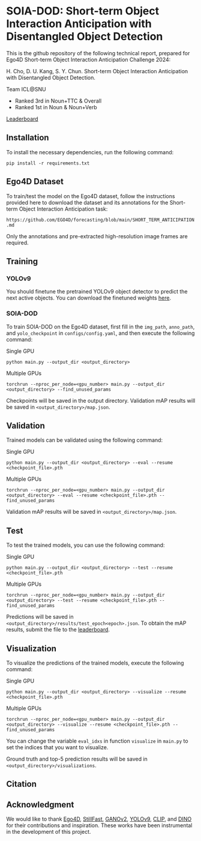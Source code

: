 # SOIA-DOD: Short-term Object Interaction Anticipation with Disentangled Object Detection

This is the github repository of the following technical report, prepared for Ego4D Short-term Object Interaction Anticipation Challenge 2024:

H. Cho, D. U. Kang, S. Y. Chun. Short-term Object Interaction Anticipation with Disentangled Object Detection.

Team ICL@SNU
- Ranked 3rd in Noun+TTC & Overall
- Ranked 1st in Noun & Noun+Verb

[Leaderboard](https://eval.ai/web/challenges/challenge-page/1623/leaderboard/3910)

## Installation

To install the necessary dependencies, run the following command:
```
pip install -r requirements.txt
```

## Ego4D Dataset

To train/test the model on the Ego4D dataset, follow the instructions provided here to download the dataset and its annotations for the Short-term Object Interaction Anticipation task:

`https://github.com/EGO4D/forecasting/blob/main/SHORT_TERM_ANTICIPATION.md`

Only the annotations and pre-extracted high-resolution image frames are required.

## Training

### YOLOv9

You should finetune the pretrained YOLOv9 object detector to predict the next active objects. You can download the finetuned weights [here](https://drive.google.com/file/d/1nlGRP-zKhLWj_HK_gNkoULXcdC3phRA2/view?usp=drive_link).

### SOIA-DOD

To train SOIA-DOD on the Ego4D dataset, first fill in the `img_path`, `anno_path`, and `yolo_checkpoint` in `configs/config.yaml`, and then execute the following command:

Single GPU
```
python main.py --output_dir <output_directory>
```

Multiple GPUs
```
torchrun --nproc_per_node=<gpu_number> main.py --output_dir <output_directory> --find_unused_params
```

Checkpoints will be saved in the output directory. Validation mAP results will be saved in `<output_directory>/map.json`.

## Validation

Trained models can be validated using the following command:

Single GPU
```
python main.py --output_dir <output_directory> --eval --resume <checkpoint_file>.pth
```

Multiple GPUs
```
torchrun --nproc_per_node=<gpu_number> main.py --output_dir <output_directory> --eval --resume <checkpoint_file>.pth --find_unused_params
```

Validation mAP results will be saved in `<output_directory>/map.json`.

## Test

To test the trained models, you can use the following command:

Single GPU
```
python main.py --output_dir <output_directory> --test --resume <checkpoint_file>.pth
```

Multiple GPUs
```
torchrun --nproc_per_node=<gpu_number> main.py --output_dir <output_directory> --test --resume <checkpoint_file>.pth --find_unused_params
```

Predictions will be saved in `<output_directory>/results/test_epoch<epoch>.json`. To obtain the mAP results, submit the file to the [leaderboard](https://eval.ai/web/challenges/challenge-page/1623/overview).

## Visualization

To visualize the predictions of the trained models, execute the following command:

Single GPU
```
python main.py --output_dir <output_directory> --visualize --resume <checkpoint_file>.pth
```

Multiple GPUs
```
torchrun --nproc_per_node=<gpu_number> main.py --output_dir <output_directory> --visualize --resume <checkpoint_file>.pth --find_unused_params
```

You can change the variable `eval_idxs` in function `visualize` in `main.py` to set the indices that you want to visualize.

Ground truth and top-5 prediction results will be saved in `<output_directory>/visualizations`.

## Citation

## Acknowledgment

We would like to thank [Ego4D](https://github.com/facebookresearch/Ego4d), [StillFast](https://github.com/fpv-iplab/stillfast), [GANOv2](https://github.com/sanketsans/ganov2), [YOLOv9](https://github.com/WongKinYiu/yolov9), [CLIP](https://github.com/openai/CLIP), and [DINO](https://github.com/IDEA-Research/DINO) for their contributions and inspiration. These works have been instrumental in the development of this project.
